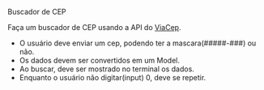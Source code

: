 Buscador de CEP

Faça um buscador de CEP usando a API do [ViaCep](https://viacep.com.br).

* O usuário deve enviar um cep, podendo ter a mascara(#####-###) ou não.
* Os dados devem ser convertidos em um Model.
* Ao buscar, deve ser mostrado no terminal os dados.
* Enquanto o usuário não digitar(input) 0, deve se repetir.
